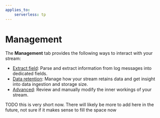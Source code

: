```yaml
---
applies_to:
    serverless: tp
---
```

# Management
The **Management** tab provides the following ways to interact with your stream:
- [Extract field](./extract.md): Parse and extract information from log messages into dedicated fields.
- [Data retention](./retention.md): Manage how your stream retains data and get insight into data ingestion and storage size.
- [Advanced](./advanced.md): Review and manually modify the inner workings of your stream.

TODO this is very short now. There will likely be more to add here in the future, not sure if it makes sense to fill the space now
